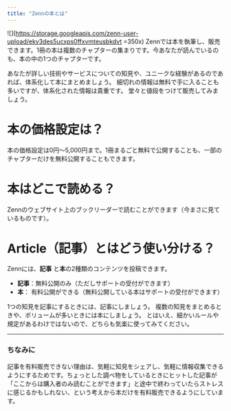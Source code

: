 ```yaml
---
title: "Zennの本とは"
---
```


![](https://storage.googleapis.com/zenn-user-upload/ekv3des5ucxps0ffxvmteusbkdvt =350x)
Zennでは本を執筆し、販売できます。1冊の本は複数のチャプターの集まりです。今あなたが読んでいるのも、本の中の1つのチャプターです。

あなたが詳しい技術やサービスについての知見や、ユニークな経験があるのであれば、体系化して本にまとめましょう。 細切れの情報は無料で手に入ることも多いですが、体系化された情報は貴重です。 堂々と値段をつけて販売してみましょう。


# 本の価格設定は？
本の価格設定は0円〜5,000円まで。1冊まるごと無料で公開することも、一部のチャプターだけを無料公開することもできます。

# 本はどこで読める？
Zennのウェブサイト上のブックリーダーで読むことができます（今まさに見ているものです）。

# Article（記事）とはどう使い分ける？
Zennには、**記事** と**本**の2種類のコンテンツを投稿できます。
- **記事**：無料公開のみ（ただしサポートの受付ができます）
- **本**： 有料公開ができる（無料公開している本はサポートの受付ができます）

1つの知見を記事にするときには、記事にしましょう。
複数の知見をまとめるときや、ボリュームが多いときには本にしましょう。
とはいえ、細かいルールや規定があるわけではないので、どちらも気楽に使ってみてください。

-----
### ちなみに
記事を有料販売できない理由は、気軽に知見をシェアし、気軽に情報収集できるようにするためです。ちょっとした調べ物をしているときにヒットした記事が「ここからは購入者のみ読むことができます」と途中で終わっていたらストレスに感じるかもしれない、という考えから本だけを有料販売できるようにしています。

